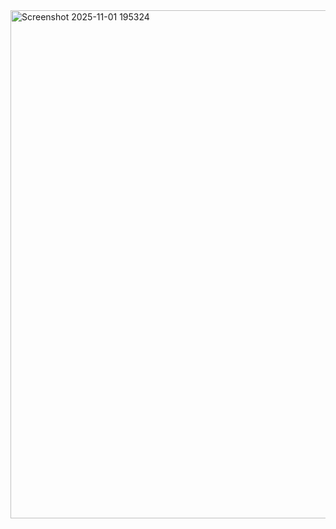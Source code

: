 <img width="1348" height="813" alt="Screenshot 2025-11-01 195324" src="https://github.com/user-attachments/assets/90362256-9c6e-42fb-95a7-59e829e60c8d" />
